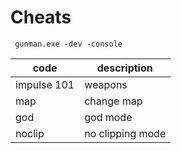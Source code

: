 # Cheats
``` 
 gunman.exe -dev -console
```

|code         |description       |
|-------------|------------------|
| impulse 101 | weapons          |
| map         | change map       |
| god         | god mode         |
| noclip      | no clipping mode |

